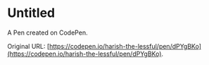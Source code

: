 # Untitled

A Pen created on CodePen.

Original URL: [https://codepen.io/harish-the-lessful/pen/dPYgBKo](https://codepen.io/harish-the-lessful/pen/dPYgBKo).

